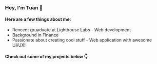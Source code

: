 ### Hey, I'm Tuan 👋

#### Here are a few things about me:

- Rencent gruaduate at Lighthouse Labs - Web development
- Background in Finance
- Passionate about creating cool stuff - Web application with awesome UI/UX!

#### Check out some of my projects below 👇






<!--
**TANG281/TANG281** is a ✨ _special_ ✨ repository because its `README.md` (this file) appears on your GitHub profile.

Here are some ideas to get you started:

- 🔭 I’m currently working on ...
- 🌱 I’m currently learning ...
- 👯 I’m looking to collaborate on ...
- 🤔 I’m looking for help with ...
- 💬 Ask me about ...
- 📫 How to reach me: ...
- 😄 Pronouns: ...
- ⚡ Fun fact: ...
-->
